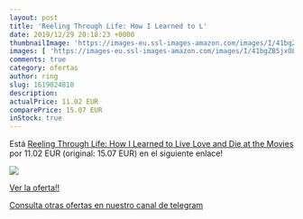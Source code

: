 ```yaml
---
layout: post
title: 'Reeling Through Life: How I Learned to L'
date: 2019/12/29 20:18:23 +0000
thumbnailImage: 'https://images-eu.ssl-images-amazon.com/images/I/41bgZB5jxOL._SL200_.jpg'
images: [ 'https://images-eu.ssl-images-amazon.com/images/I/41bgZB5jxOL._SL200_.jpg' ]
comments: true
category: ofertas
author: ring
slug: 1619024810
description:
actualPrice: 11.02 EUR
comparePrice: 15.07 EUR
inStock: true
---
```


Está [Reeling Through Life: How I Learned to Live  Love and Die at the Movies](https://www.amazon.com/dp/1619024810/?tag=redken08-20) por 11.02 EUR (original: 15.07 EUR) en el siguiente enlace!

[![](https://images-eu.ssl-images-amazon.com/images/I/41bgZB5jxOL._SL200_.jpg)](https://www.amazon.com/dp/1619024810/?tag=redken08-20)

[Ver la oferta!!](https://www.amazon.com/dp/1619024810/?tag=redken08-20)

[Consulta otras ofertas en nuestro canal de telegram](https://t.me/s/ofertas25)
